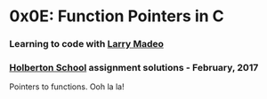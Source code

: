 # 0x0E: Function Pointers in C

### Learning to code with [Larry Madeo](https://twitter.com/larmalade)

### [Holberton School](https://www.holbertonschool.com) assignment solutions - February, 2017

Pointers to functions.  Ooh la la!
